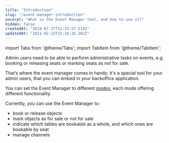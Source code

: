 ```yaml
---
title: "Introduction"
slug: "/event-manager-introduction"
excerpt: "What is the Event Manager tool, and how to use it?"
hidden: false
createdAt: "2018-07-27T11:33:27.514Z"
updatedAt: "2021-02-22T15:16:26.262Z"
---
```


import Tabs from '@theme/Tabs';
import TabItem from '@theme/TabItem';

Admin users need to be able to perform administrative tasks on events, e.g. 
booking or releasing seats or marking seats as not for sale. 

That’s where the event manager comes in handy: it's a special tool for your admin users, that you can embed in your backoffice application. 

You can set the Event Manager to different [*modes*](doc:event-manager-configuring#mode), each mode offering different functionality. 

Currently, you can use the Event Manager to: 

* book or release objects
* mark objects as for sale or not for sale
* indicate which tables are bookable as a whole, and which ones are bookable by seat
* manage channels

